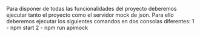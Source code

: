 Para disponer de todas las funcionalidades del proyecto deberemos ejecutar tanto el proyecto como el servidor mock de json.
Para ello deberemos ejecutar los siguientes comandos en dos consolas diferentes:
1 - npm start
2 - npm run apimock
